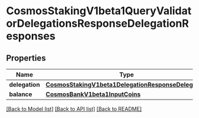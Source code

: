 # CosmosStakingV1beta1QueryValidatorDelegationsResponseDelegationResponses

## Properties
Name | Type | Description | Notes
------------ | ------------- | ------------- | -------------
**delegation** | [**CosmosStakingV1beta1DelegationResponseDelegation**](CosmosStakingV1beta1DelegationResponseDelegation.md) |  | [optional] 
**balance** | [**CosmosBankV1beta1InputCoins**](CosmosBankV1beta1InputCoins.md) |  | [optional] 

[[Back to Model list]](../README.md#documentation-for-models) [[Back to API list]](../README.md#documentation-for-api-endpoints) [[Back to README]](../README.md)

